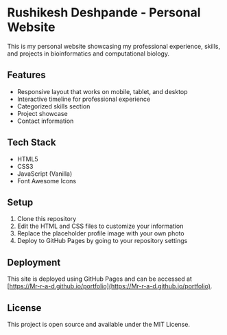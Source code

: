 # Rushikesh Deshpande - Personal Website

This is my personal website showcasing my professional experience, skills, and projects in bioinformatics and computational biology.

## Features

- Responsive layout that works on mobile, tablet, and desktop
- Interactive timeline for professional experience
- Categorized skills section
- Project showcase
- Contact information

## Tech Stack

- HTML5
- CSS3
- JavaScript (Vanilla)
- Font Awesome Icons

## Setup

1. Clone this repository
2. Edit the HTML and CSS files to customize your information
3. Replace the placeholder profile image with your own photo
4. Deploy to GitHub Pages by going to your repository settings

## Deployment

This site is deployed using GitHub Pages and can be accessed at [https://Mr-r-a-d.github.io/portfolio](https://Mr-r-a-d.github.io/portfolio).

## License

This project is open source and available under the MIT License.
